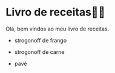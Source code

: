 # Livro de receitas:man_cook: #



Olá, bem vindos ao meu livro de receitas.

- strogonoff de frango

- strogonoff de carne

- pavê

  
